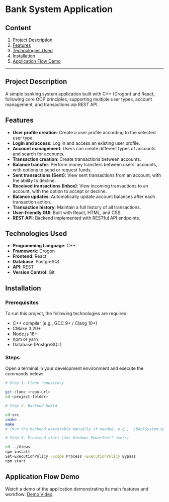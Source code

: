 # Bank System Application

## Content
1. [Project Description](#project-description)
2. [Features](#features)
3. [Technologies Used](#technologies-used)
4. [Installation](#installation)
5. [Application Flow Demo](#application-flow-demo)

---

## Project Description

A simple banking system application built with C++ (Drogon) and React, following core OOP principles, supporting multiple user types, account management, and transactions via REST API.

## Features

- **User profile creation**: Create a user profile according to the selected user type.
- **Login and access**: Log in and access an existing user profile.
- **Account management**: Users can create different types of accounts and search for accounts.
- **Transaction creation**: Create transactions between accounts.
- **Balance transfer**: Perform money transfers between users’ accounts, with options to send or request funds.
- **Sent transactions (Sent)**: View sent transactions from an account, with the ability to decline.
- **Received transactions (Inbox)**: View incoming transactions to an account, with the option to accept or decline.
- **Balance updates**: Automatically update account balances after each transaction action.
- **Transaction history**: Maintain a full history of all transactions.
- **User-friendly GUI**: Built with React, HTML, and CSS.
- **REST API**: Backend implemented with RESTful API endpoints.

## Technologies Used

- **Programming Language**: C++
- **Framework**: Drogon
- **Frontend**: React
- **Database**: PostgreSQL
- **API**: REST
- **Version Control**: Git

## Installation

### Prerequisites

To run this project, the following technologies are required:

- C++ compiler (e.g., GCC 9+ / Clang 10+)
- CMake 3.20+
- Node.js 18+
- npm or yarn
- Database (PostgreSQL)

### Steps

Open a terminal in your development environment and execute the commands below:

```bash
# Step 1. Clone repository

git clone <repo-url>
cd <project-folder>

# Step 2. Backend build

cd src
cmake .
make
# (Run the backend executable manually if needed, e.g., ./BankSystem.exe)

# Step 3. Frontend start (for Windows PowerShell users)

cd ../Views
npm install
Set-ExecutionPolicy -Scope Process -ExecutionPolicy Bypass
npm start
```

## Application Flow Demo

Watch a demo of the application demonstrating its main features and workflow: [Demo Video](https://youtu.be/_ZkOjnvrL54?si=5xoQGch8iaLecxzMRL)